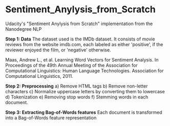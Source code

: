 # Sentiment_Anylysis_from_Scratch
Udacity's "Sentiment Anylysis from Scratch" implementation from the Nanodegree NLP

__Step 1: Data__
The dataset used is the IMDb dataset. It consists of movie reviews from the website imdb.com, each labeled as either 'positive', if the reviewer enjoyed the film, or 'negative' otherwise.

Maas, Andrew L., et al. Learning Word Vectors for Sentiment Analysis. In Proceedings of the 49th Annual Meeting of the Association for Computational Linguistics: Human Language Technologies. Association for Computational Linguistics, 2011.

__Step 2: Preprocessing__
a) Remove HTML tags
b) Remove non-letter characters
c) Normalize uppercase letters by converting them to lowercase
d) Tokenization
e) Removing stop words
f) Stemming words in each document.

__Step 3: Extracting Bag-of-Words features__
Each document is transformed into a Bag-of-Words feature representation
